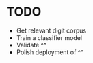 # TODO
- Get relevant digit corpus
- Train a classifier model
- Validate ^^
- Polish deployment of ^^
